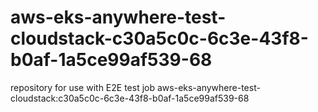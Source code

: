 # aws-eks-anywhere-test-cloudstack-c30a5c0c-6c3e-43f8-b0af-1a5ce99af539-68
repository for use with E2E test job aws-eks-anywhere-test-cloudstack:c30a5c0c-6c3e-43f8-b0af-1a5ce99af539-68
